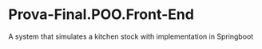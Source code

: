 # Prova-Final.POO.Front-End
A system that simulates a kitchen stock with implementation in Springboot
